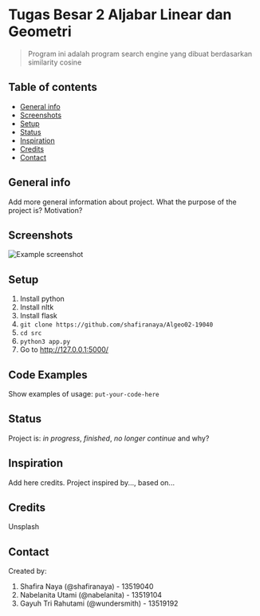# Tugas Besar 2 Aljabar Linear dan Geometri
> Program ini adalah program search engine yang dibuat berdasarkan similarity cosine

## Table of contents
* [General info](#general-info)
* [Screenshots](#screenshots)
* [Setup](#setup)
* [Status](#status)
* [Inspiration](#inspiration)
* [Credits](#credits)
* [Contact](#contact)

## General info
Add more general information about project. What the purpose of the project is? Motivation?

## Screenshots
![Example screenshot](./img/screenshot.png)

## Setup
1. Install python
2. Install nltk
3. Install flask
4. `git clone https://github.com/shafiranaya/Algeo02-19040`
5. `cd src`
6. `python3 app.py`
7. Go to http://127.0.0.1:5000/

## Code Examples
Show examples of usage:
`put-your-code-here`

## Status
Project is: _in progress_, _finished_, _no longer continue_ and why?

## Inspiration
Add here credits. Project inspired by..., based on...

## Credits
Unsplash

## Contact
Created by:  
1. Shafira Naya (@shafiranaya) - 13519040  
2. Nabelanita Utami (@nabelanita) - 13519104  
3. Gayuh Tri Rahutami (@wundersmith) - 13519192  


